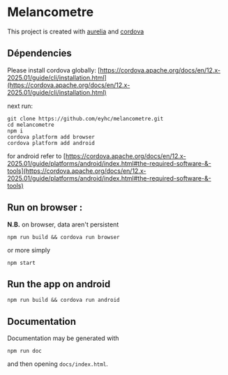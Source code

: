 # Melancometre

This project is created with [aurelia](https://aurelia.io/) and [cordova](https://cordova.apache.org/)

## Dépendencies 

Please install cordova globally: [https://cordova.apache.org/docs/en/12.x-2025.01/guide/cli/installation.html](https://cordova.apache.org/docs/en/12.x-2025.01/guide/cli/installation.html)

next run:
    
    git clone https://github.com/eyhc/melancometre.git
    cd melancometre
    npm i
    cordova platform add browser
    cordova platform add android

for android refer to [https://cordova.apache.org/docs/en/12.x-2025.01/guide/platforms/android/index.html#the-required-software-&-tools](https://cordova.apache.org/docs/en/12.x-2025.01/guide/platforms/android/index.html#the-required-software-&-tools)

## Run on browser :

**N.B.** on browser, data aren't persistent

    npm run build && cordova run browser

or more simply

    npm start

## Run the app on android

    npm run build && cordova run android

## Documentation

Documentation may be generated with

    npm run doc

and then opening `docs/index.html`.
